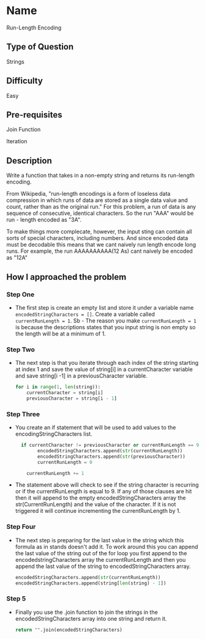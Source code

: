 # Name 

Run-Length Encoding

## Type of Question

Strings

## Difficulty

Easy

## Pre-requisites

Join Function

Iteration

## Description

Write a function that takes in a non-empty string and returns its run-length encoding. 

From Wikipedia, "run-length encodings is a form of loseless data compression in which runs of data are stored as a single data value and count, rather than as the original run." For this problem, a run of data is any sequence of consecutive, identical characters. So the run "AAA" would be run - length encoded as "3A". 

To make things more complecate, however, the input sting can contain all sorts of special characters, including numbers. And since encoded data must be decodable this means that we cant naively run length encode long runs. For example, the run AAAAAAAAAA(12 As) cant naively be encoded as "12A"

## How I approached the problem

### Step One

* The first step is create an empty list and store it under a variable name `encodedStringCharacters = []`. Create a variable called `currentRunLength = 1`. 
    Sb - The reason you make `currentRunLength = 1` is because the descriptions states that you input string is non empty so the length will be at a minimum of 1.

### Step Two

* The next step is that you iterate through each index of the string starting at index 1 and save the value of string[i] in a currentCharacter variable and save string[i -1] in a previousCharacter variable. 

    ```python
    for i in range(1, len(string)):
        currentCharacter = string[i]
        previousCharacter = string[i - 1]
    ```

### Step Three 

* You create an if statement that will be used to add values to the encodingStringCharacters list. 

    ```python
      if currentCharacter != previousCharacter or currentRunLength == 9:
            encodedStringCharacters.append(str(currentRunLength))
            encodedStringCharacters.append(str(previousCharacter))
            currentRunLength = 0

        currentRunLength += 1
    ```

* The statement above will check to see if the string character is recurring or if the currentRunLength is equal to 9. If any of those clauses are hit then it will append to the empty encodedStringCharacters array the str(CurrentRunLength) and the value of the character. If it is not triggered it will continue incrementing the currentRunLength by 1. 

### Step Four

* The next step is preparing for the last value in the string which this formula as in stands doesn't add it. To work around this you can append the last value of the string out of the for loop you first append to the encodedstringCharacters array the currentRunLength and then you append the last value of the string to encodedStringCharacters array. 

    ```python
    encodedStringCharacters.append(str(currentRunLength))
    encodedStringCharacters.append(string[len(string) - 1])
    ```

### Step 5 

* Finally you use the .join function to join the strings in the encodedStringCharacters array into one string and return it. 

    ```python
    return "".join(encodedStringCharacters)
    ```